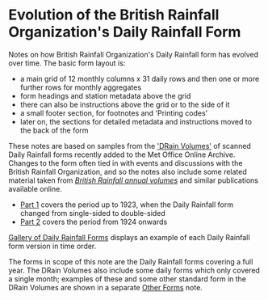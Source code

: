 # Evolution of the British Rainfall Organization's Daily Rainfall Form

Notes on how British Rainfall Organization's Daily Rainfall form has evolved over time. The basic form layout is: 
* a main grid of 12 monthly columns x 31 daily rows and then one or more further rows for monthly aggregates
* form headings and station metadata above the grid
* there can also be instructions above the grid or to the side of it
* a small footer section, for footnotes and 'Printing codes'
* later on, the sections for detailed metadata and instructions moved to the back of the form

These notes are based on samples from the ['DRain Volumes'](https://digital.nmla.metoffice.gov.uk/index.php?name=SO_9903efdf-7f99-4cae-a723-8b3f426eea20) of scanned Daily Rainfall 
forms recently added to the Met Office Online Archive. Changes to the form often tied in with events and discussions with the British Rainfall Organization, and so the notes also
include some related material taken from [*British Rainfall annual volumes*](https://digital.nmla.metoffice.gov.uk/index.php?name=SO_29627928-7fb1-43b2-b7ad-f63509127917) and similar publications available online.

* [Part 1](Daily_Rainfall_Form_Evolution_part_1.md) covers the period up to 1923, when the Daily Rainfall form changed from single-sided to double-sided
* [Part 2](Daily_Rainfall_Form_Evolution_part_2.md) covers the period from 1924 onwards 

[Gallery of Daily Rainfall Forms](Daily_Rainfall_Form_Gallery.md) displays an example of each Daily Rainfall form version in time order.

The forms in scope of this note are the Daily Rainfall forms covering a full year. The DRain Volumes also include some daily forms which only covered a single month; examples of these and some 
other standard form in the DRain Volumes are shown in a separate [Other Forms](Other_DRain_Forms.md) note.
